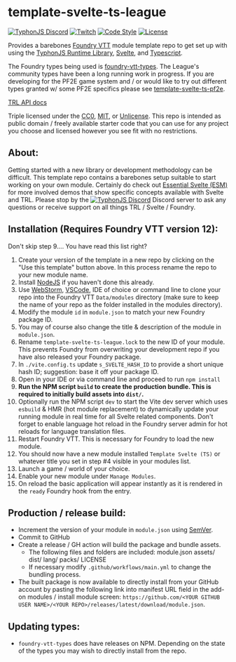 # template-svelte-ts-league
[![TyphonJS Discord](https://img.shields.io/discord/737953117999726592?label=TyphonJS%20Discord)](https://typhonjs.io/discord/)
[![Twitch](https://img.shields.io/twitch/status/typhonrt?style=social)](https://www.twitch.tv/typhonrt)
[![Code Style](https://img.shields.io/badge/code%20style-allman-yellowgreen.svg?style=flat)](https://en.wikipedia.org/wiki/Indent_style#Allman_style)
[![License](https://img.shields.io/badge/license-MIT-yellowgreen.svg?style=flat)](https://github.com/typhonjs-fvtt-demo/template-svelte-esm/blob/main/LICENSE)

Provides a barebones [Foundry VTT](https://foundryvtt.com/) module template repo to get set up with using the [TyphonJS Runtime Library](https://github.com/typhonjs-fvtt-lib/runtime), [Svelte](https://svelte.dev/), and [Typescript](https://www.typescriptlang.org/).

The Foundry types being used is [foundry-vtt-types](https://github.com/League-of-Foundry-Developers/foundry-vtt-types).
The League's community types have been a long running work in progress. If you are developing for the PF2E game system
and / or would like to try out different types granted w/ some PF2E specifics please see [template-svelte-ts-pf2e](https://github.com/typhonjs-fvtt-demo/template-svelte-ts-pf2e).

[TRL API docs](https://typhonjs-fvtt-lib.github.io/api-docs/index.html)

Triple licensed under the [CC0](https://github.com/typhonjs-fvtt-demo/template-svelte-esm/blob/main/LICENSE-CC0),
[MIT](https://github.com/typhonjs-fvtt-demo/template-svelte-esm/blob/main/LICENSE-MIT), or
[Unlicense](https://github.com/typhonjs-fvtt-demo/template-svelte-esm/blob/main/LICENSE-UNLICENSE). This repo is
intended as public domain / freely available starter code that you can use for any project you choose and licensed
however you see fit with no restrictions.

## About:
Getting started with a new library or development methodology can be difficult. This template repo contains a
barebones setup suitable to start working on your own module. Certainly do check out
[Essential Svelte (ESM)](https://github.com/typhonjs-fvtt-demo/essential-svelte-esm) for more involved demos that show specific
concepts available with Svelte and TRL. Please stop by the
[![TyphonJS Discord](https://img.shields.io/discord/737953117999726592?label=TyphonJS)](https://typhonjs.io/discord/)
Discord server to ask any questions or receive support on all things TRL / Svelte / Foundry.

## Installation (Requires Foundry VTT version 12):

Don't skip step 9.... You have read this list right?

1. Create your version of the template in a new repo by clicking on the "Use this template" button above. In this process rename
   the repo to your new module name.
2. Install [NodeJS](https://nodejs.org/) if you haven't done this already.
3. Use [WebStorm](https://www.jetbrains.com/webstorm/), [VSCode](https://code.visualstudio.com/), IDE of choice or command line to
   clone your repo into the Foundry VTT `Data/modules` directory (make sure to keep the name
   of your repo as the folder installed in the modules directory).
4. Modify the module `id` in `module.json` to match your new Foundry package ID.
5. You may of course also change the title & description of the module in `module.json`.
6. Rename `template-svelte-ts-league.lock` to the new ID of your module. This prevents Foundry from overwriting your development
   repo if you have also released your Foundry package.
7. In `./vite.config.ts` update `s_SVELTE_HASH_ID` to provide a short unique hash ID; suggestion: base it off your package ID.
8. Open in your IDE or via command line and proceed to run `npm install`
9. __Run the NPM script `build` to create the production bundle. This is required to initially build assets into `dist/`.__
10. Optionally run the NPM script `dev` to start the Vite dev server which uses `esbuild` &
   HMR (hot module replacement) to dynamically update your running module in real time for all Svelte related components.
   Don't forget to enable language hot reload in the Foundry server admin for hot reloads for language translation files.
11. Restart Foundry VTT. This is necessary for Foundry to load the new module.
12. You should now have a new module installed `Template Svelte (TS)` or whatever title you set in step #4 visible in
   your modules list.
13. Launch a game / world of your choice.
14. Enable your new module under `Manage Modules`.
15. On reload the basic application will appear instantly as it is rendered in the `ready` Foundry hook from the entry.

## Production / release build:
- Increment the version of your module in `module.json` using [SemVer](https://semver.org/).
- Commit to GitHub
- Create a release / GH action will build the package and bundle assets.
  - The following files and folders are included: module.json assets/ dist/ lang/ packs/ LICENSE
  - If necessary modify `.github/workflows/main.yml` to change the bundling process.
- The built package is now available to directly install from your GitHub account by pasting the following link into
  manifest URL field in the add-on modules / install module screen: `https://github.com/<YOUR GITHUB USER NAME>/<YOUR REPO>/releases/latest/download/module.json`.

## Updating types:
- `foundry-vtt-types` does have releases on NPM. Depending on the state of the types you may wish to directly install from the repo.
